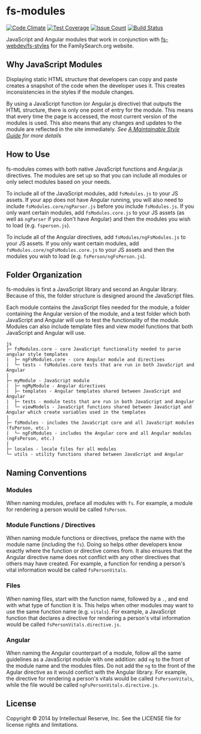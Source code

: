 fs-modules
=============

[![Code Climate](https://codeclimate.com/repos/58e6464f4c0bf50273001c24/badges/f846a7e8aaae36fb8afb/gpa.svg)](https://codeclimate.com/repos/58e6464f4c0bf50273001c24/feed) [![Test Coverage](https://codeclimate.com/repos/58e6464f4c0bf50273001c24/badges/f846a7e8aaae36fb8afb/coverage.svg)](https://codeclimate.com/repos/58e6464f4c0bf50273001c24/coverage) [![Issue Count](https://codeclimate.com/repos/58e6464f4c0bf50273001c24/badges/f846a7e8aaae36fb8afb/issue_count.svg)](https://codeclimate.com/repos/58e6464f4c0bf50273001c24/feed) [![Build Status](https://travis-ci.org/fs-webdev/fs-modules.svg?branch=master)](https://travis-ci.org/fs-webdev/fs-modules)

JavaScript and Angular modules that work in conjunction with [fs-webdev/fs-styles](https://github.com/fs-webdev/fs-styles) for the FamilySearch.org website.

## Why JavaScript Modules

Displaying static HTML structure that developers can copy and paste creates a snapshot of the code when the developer uses it. This creates inconsistencies in the styles if the module changes.

By using a JavaScript function (or Angular.js directive) that outputs the HTML structure, there is only one point of entry for the module. This means that every time the page is accessed, the most current version of the modules is used. This also means that any changes and updates to the module are reflected in the site immediately. *See [A Maintainable Style Guide](http://ianfeather.co.uk/a-maintainable-style-guide/) for more details*

## How to Use

fs-modules comes with both native JavaScript functions and Angular.js directives. The modules are set up so that you can include all modules or only select modules based on your needs.

To include all of the JavaScript modules, add `fsModules.js` to your JS assets. If your app does not have Angular running, you will also need to include `fsModules.core/ngParser.js` before you include `fsModules.js`. If you only want certain modules, add `fsModules.core.js` to your JS assets (as well as `ngParser` if you don't have Angular) and then the modules you wish to load (e.g. `fsperson.js`).

To include all of the Angular directives, add `fsModules/ngFsModules.js` to your JS assets. If you only want certain modules, add `fsModules.core/ngFsModules.core.js` to your JS assets and then the modules you wish to load (e.g. `fsPerson/ngFsPerson.js`).

## Folder Organization

fs-modules is first a JavaScript library and second an Angular library. Because of this, the folder structure is designed around the JavaScript files.

Each module contains the JavaScript files needed for the module, a folder containing the Angular version of the module, and a test folder which both JavaScript and Angular will use to test the functionality of the module. Modules can also include template files and view model functions that both JavaScript and Angular will use.

```
js
├─ fsModules.core - core JavaScript functionality needed to parse angular style templates
|  ├─ ngFsModules.core - core Angular module and directives
|  └─ tests - fsModules.core tests that are run in both JavaScript and Angular
|
├─ myModule - JavaScript module
|  ├─ ngMyModule - Angular directives
|  ├─ templates - Angular templates shared between JavaScript and Angular
|  ├─ tests - module tests that are run in both JavaScript and Angular
|  └─ viewModels - JavaScript functions shared between JavaScript and Angular which create variables used in the templates
|
├─ fsModules - includes the JavaScript core and all JavaScript modules (fsPerson, etc.)
|  └─ ngFsModules - includes the Angular core and all Angular modules (ngFsPerson, etc.)
|
├─ locales - locale files for all modules
└─ utils - utility functions shared between JavaScript and Angular
```

## Naming Conventions

### Modules

When naming modules, preface all modules with `fs`. For example, a module for rendering a person would be called `fsPerson`.

### Module Functions / Directives

When naming module functions or directives, preface the name with the module name (including the `fs`). Doing so helps other developers know exactly where the function or directive comes from. It also ensures that the Angular directive name does not conflict with any other directives that others may have created. For example, a function for rending a person's vital information would be called `fsPersonVitals`.

### Files

When naming files, start with the function name, followed by a `.`, and end with what type of function it is. This helps when other modules may want to use the same function name (e.g. `vitals`). For example, a JavaScript function that declares a directive for rendering a person's vital information would be called `fsPersonVitals.directive.js`.

### Angular

When naming the Angular counterpart of a module, follow all the same guidelines as a JavaScript module with one addition: add `ng` to the front of the module name and the modules files. Do not add the `ng` to the front of the Agular directive as it would conflict with the Angular library. For example, the directive for rendering a person's vitals would be called `fsPersonVitals`, while the file would be called `ngFsPersonVitals.directive.js`.

## License
Copyright © 2014 by Intellectual Reserve, Inc. See the LICENSE file for license rights and limitations.
